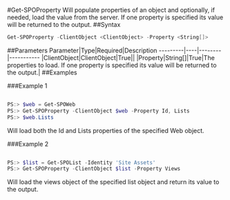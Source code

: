 #Get-SPOProperty
Will populate properties of an object and optionally, if needed, load the value from the server. If one property is specified its value will be returned to the output.
##Syntax
```powershell
Get-SPOProperty -ClientObject <ClientObject> -Property <String[]>
```


##Parameters
Parameter|Type|Required|Description
---------|----|--------|-----------
|ClientObject|ClientObject|True||
|Property|String[]|True|The properties to load. If one property is specified its value will be returned to the output.|
##Examples

###Example 1
```powershell

PS:> $web = Get-SPOWeb
PS:> Get-SPOProperty -ClientObject $web -Property Id, Lists
PS:> $web.Lists
```
Will load both the Id and Lists properties of the specified Web object.

###Example 2
```powershell

PS:> $list = Get-SPOList -Identity 'Site Assets'
PS:> Get-SPOProperty -ClientObject $list -Property Views
```
Will load the views object of the specified list object and return its value to the output.

